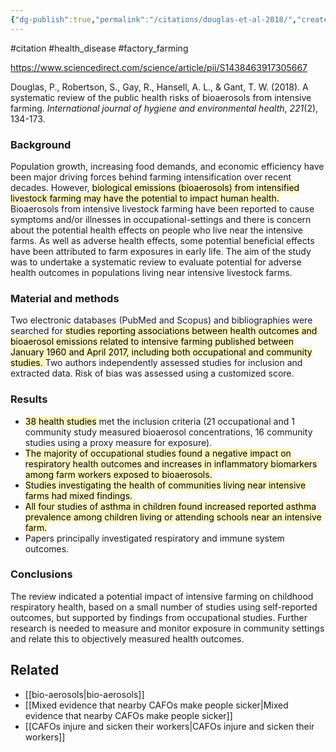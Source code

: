 ```yaml
---
{"dg-publish":true,"permalink":"/citations/douglas-et-al-2018/","created":"2025-10-23T17:42:45.524+01:00","updated":"2025-10-23T18:06:08.870+01:00"}
---
```


#citation #health_disease  #factory_farming 

https://www.sciencedirect.com/science/article/pii/S1438463917305667

Douglas, P., Robertson, S., Gay, R., Hansell, A. L., & Gant, T. W. (2018). A systematic review of the public health risks of bioaerosols from intensive farming. _International journal of hygiene and environmental health_, _221_(2), 134-173.

### Background
Population growth, increasing food demands, and economic efficiency have been major driving forces behind farming intensification over recent decades. However, <mark style="background: #FFF3A3A6;">biological emissions (bioaerosols) from intensified livestock farming may have the potential to impact human health. </mark>Bioaerosols from intensive livestock farming have been reported to cause symptoms and/or illnesses in occupational-settings and there is concern about the potential health effects on people who live near the intensive farms. As well as adverse health effects, some potential beneficial effects have been attributed to farm exposures in early life. The aim of the study was to undertake a systematic review to evaluate potential for adverse health outcomes in populations living near intensive livestock farms.

### Material and methods
Two electronic databases (PubMed and Scopus) and bibliographies were searched for<mark style="background: #FFF3A3A6;"> studies reporting associations between health outcomes and bioaerosol emissions related to intensive farming published between January 1960 and April 2017, including both occupational and community studies. </mark>Two authors independently assessed studies for inclusion and extracted data. Risk of bias was assessed using a customized score.

### Results
- <mark style="background: #FFF3A3A6;">38 health studies</mark> met the inclusion criteria (21 occupational and 1 community study measured bioaerosol concentrations, 16 community studies using a proxy measure for exposure). 
- <mark style="background: #FFF3A3A6;">The majority of occupational studies found a negative impact on respiratory health outcomes and increases in inflammatory biomarkers among farm workers exposed to bioaerosols.</mark> 
- <mark style="background: #FFF3A3A6;">Studies investigating the health of communities living near intensive farms had mixed findings. </mark>
- <mark style="background: #FFF3A3A6;">All four studies of asthma in children found increased reported asthma prevalence among children living or attending schools near an intensive farm. </mark>
- Papers principally investigated respiratory and immune system outcomes.

### Conclusions
The review indicated a potential impact of intensive farming on childhood respiratory health, based on a small number of studies using self-reported outcomes, but supported by findings from occupational studies. Further research is needed to measure and monitor exposure in community settings and relate this to objectively measured health outcomes.
## Related
- [[bio-aerosols\|bio-aerosols]]
- [[Mixed evidence that nearby CAFOs make people sicker\|Mixed evidence that nearby CAFOs make people sicker]]
- [[CAFOs injure and sicken their workers\|CAFOs injure and sicken their workers]]